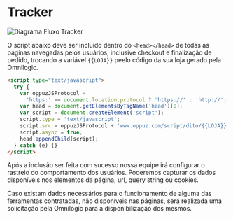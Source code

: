 # Tracker

![Diagrama Fluxo Tracker](integration/integration-tracker.png)

O script abaixo deve ser incluído dentro do `<head></head>` de todas as páginas navegadas pelos usuários, inclusive checkout e finalização de pedido, trocando a variável `{{LOJA}}` peelo código da sua loja gerado pela Omnilogic.

```html
<script type="text/javascript">
  try {
    var oppuzJSProtocol =
      'https:' == document.location.protocol ? 'https://' : 'http://';
    var head = document.getElementsByTagName('head')[0];
    var script = document.createElement('script');
    script.type = 'text/javascript';
    script.src = oppuzJSProtocol + 'www.oppuz.com/script/dito/{{LOJA}}.js';
    script.async = true;
    head.appendChild(script);
  } catch (e) {}
</script>
```

Após a inclusão ser feita com sucesso nossa equipe irá configurar o rastreio do comportamento dos usuários. Poderemos capturar os dados disponíveis nos elementos da página, url, query string ou cookies.

Caso existam dados necessários para o funcionamento de alguma das ferramentas contratadas, não disponíveis nas páginas, será realizada uma solicitação pela Omnilogic para a disponibilização dos mesmos.

